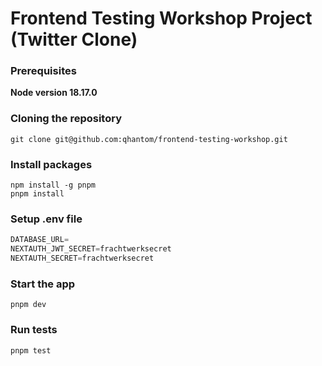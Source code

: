 # Frontend Testing Workshop Project (Twitter Clone)

### Prerequisites

**Node version 18.17.0**

### Cloning the repository

```shell
git clone git@github.com:qhantom/frontend-testing-workshop.git
```

### Install packages

```shell
npm install -g pnpm
pnpm install
```

### Setup .env file

```js
DATABASE_URL=
NEXTAUTH_JWT_SECRET=frachtwerksecret
NEXTAUTH_SECRET=frachtwerksecret
```

### Start the app

```shell
pnpm dev
```

### Run tests

```shell
pnpm test
```
